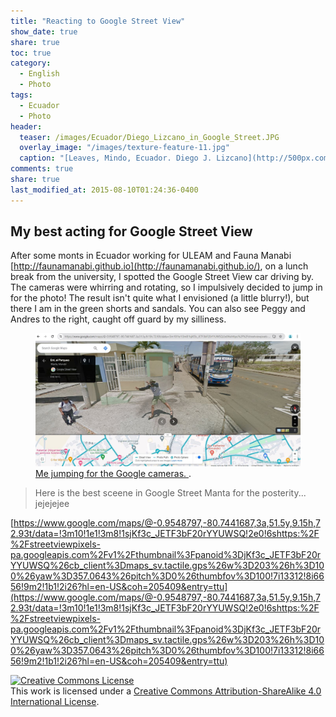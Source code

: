 ```yaml
---
title: "Reacting to Google Street View"
show_date: true
share: true
toc: true
category: 
  - English
  - Photo
tags: 
  - Ecuador
  - Photo
header:
  teaser: /images/Ecuador/Diego_Lizcano_in_Google_Street.JPG
  overlay_image: "/images/texture-feature-11.jpg"
  caption: "[Leaves, Mindo, Ecuador. Diego J. Lizcano](http://500px.com/dlizcano)"
comments: true
share: true
last_modified_at: 2015-08-10T01:24:36-0400
---
```


## My best acting for Google Street View

After some monts in Ecuador working for ULEAM and Fauna Manabi [http://faunamanabi.github.io](http://faunamanabi.github.io/), on a lunch break from the university, I spotted the Google Street View car driving by. The cameras were whirring and rotating, so I impulsively decided to jump in for the photo! The result isn't quite what I envisioned (a little blurry!), but there I am in the green shorts and sandals. You can also see Peggy and Andres to the right, caught off guard by my silliness.

<figure>
  <a href="/images/Ecuador/Diego_Lizcano_in_Google_Street.JPG"><img src="/images/Ecuador/Diego_Lizcano_in_Google_Street.JPG"></a>
  <figcaption><a href="https://www.google.com/maps/@-0.9548797,-80.7441687,3a,51.5y,9.15h,72.93t/data=!3m10!1e1!3m8!1sjKf3c_JETF3bF20rYYUWSQ!2e0!6shttps:%2F%2Fstreetviewpixels-pa.googleapis.com%2Fv1%2Fthumbnail%3Fpanoid%3DjKf3c_JETF3bF20rYYUWSQ%26cb_client%3Dmaps_sv.tactile.gps%26w%3D203%26h%3D100%26yaw%3D357.0643%26pitch%3D0%26thumbfov%3D100!7i13312!8i6656!9m2!1b1!2i26?hl=en-US&coh=205409&entry=ttu"> Me jumping for the Google cameras. 
</a>.</figcaption>
</figure>

> Here is the best sceene in Google Street Manta for the posterity... jejejejee  
 

[https://www.google.com/maps/@-0.9548797,-80.7441687,3a,51.5y,9.15h,72.93t/data=!3m10!1e1!3m8!1sjKf3c_JETF3bF20rYYUWSQ!2e0!6shttps:%2F%2Fstreetviewpixels-pa.googleapis.com%2Fv1%2Fthumbnail%3Fpanoid%3DjKf3c_JETF3bF20rYYUWSQ%26cb_client%3Dmaps_sv.tactile.gps%26w%3D203%26h%3D100%26yaw%3D357.0643%26pitch%3D0%26thumbfov%3D100!7i13312!8i6656!9m2!1b1!2i26?hl=en-US&coh=205409&entry=ttu](https://www.google.com/maps/@-0.9548797,-80.7441687,3a,51.5y,9.15h,72.93t/data=!3m10!1e1!3m8!1sjKf3c_JETF3bF20rYYUWSQ!2e0!6shttps:%2F%2Fstreetviewpixels-pa.googleapis.com%2Fv1%2Fthumbnail%3Fpanoid%3DjKf3c_JETF3bF20rYYUWSQ%26cb_client%3Dmaps_sv.tactile.gps%26w%3D203%26h%3D100%26yaw%3D357.0643%26pitch%3D0%26thumbfov%3D100!7i13312!8i6656!9m2!1b1!2i26?hl=en-US&coh=205409&entry=ttu)





<a rel="license" href="http://creativecommons.org/licenses/by-sa/4.0/"><img alt="Creative Commons License" style="border-width:0" src="http://i.creativecommons.org/l/by-sa/4.0/88x31.png" /></a><br />This work is licensed under a <a rel="license" href="http://creativecommons.org/licenses/by-sa/4.0/">Creative Commons Attribution-ShareAlike 4.0 International License</a>.
